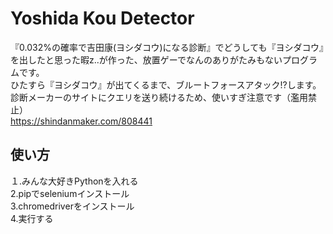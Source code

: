 # Yoshida Kou Detector

『0.032%の確率で吉田康(ヨシダコウ)になる診断』でどうしても『ヨシダコウ』を出したと思った暇z..が作った、放置ゲーでなんのありがたみもないプログラムです。  
ひたすら『ヨシダコウ』が出てくるまで、ブルートフォースアタック!?します。  
診断メーカーのサイトにクエリを送り続けるため、使いすぎ注意です（濫用禁止）  
https://shindanmaker.com/808441

## 使い方
  
１.みんな大好きPythonを入れる  
2.pipでseleniumインストール  
3.chromedriverをインストール  
4.実行する  
